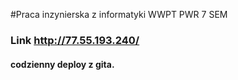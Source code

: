 #Praca inzynierska z informatyki WWPT PWR 7 SEM
### Link http://77.55.193.240/
#### codzienny deploy z gita.
